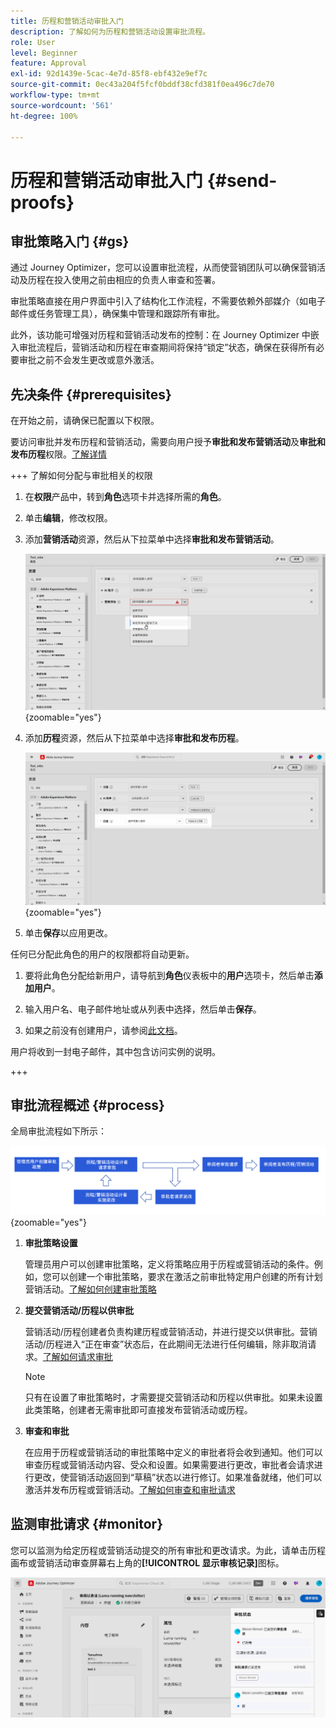 ```yaml
---
title: 历程和营销活动审批入门
description: 了解如何为历程和营销活动设置审批流程。
role: User
level: Beginner
feature: Approval
exl-id: 92d1439e-5cac-4e7d-85f8-ebf432e9ef7c
source-git-commit: 0ec43a204f5fcf0bddf38cfd381f0ea496c7de70
workflow-type: tm+mt
source-wordcount: '561'
ht-degree: 100%

---
```


# 历程和营销活动审批入门 {#send-proofs}

## 审批策略入门 {#gs}

通过 Journey Optimizer，您可以设置审批流程，从而使营销团队可以确保营销活动及历程在投入使用之前由相应的负责人审查和签署。

审批策略直接在用户界面中引入了结构化工作流程，不需要依赖外部媒介（如电子邮件或任务管理工具），确保集中管理和跟踪所有审批。

此外，该功能可增强对历程和营销活动发布的控制：在 Journey Optimizer 中嵌入审批流程后，营销活动和历程在审查期间将保持“锁定”状态，确保在获得所有必要审批之前不会发生更改或意外激活。

## 先决条件 {#prerequisites}

在开始之前，请确保已配置以下权限。

要访问审批并发布历程和营销活动，需要向用户授予&#x200B;**审批和发布营销活动**&#x200B;及&#x200B;**审批和发布历程**&#x200B;权限。[了解详情](../administration/permissions.md)

+++  了解如何分配与审批相关的权限

1. 在&#x200B;**权限**&#x200B;产品中，转到&#x200B;**角色**&#x200B;选项卡并选择所需的&#x200B;**角色**。

1. 单击&#x200B;**编辑**，修改权限。

1. 添加&#x200B;**营销活动**&#x200B;资源，然后从下拉菜单中选择&#x200B;**审批和发布营销活动**。

   ![](assets/permissions_approval.png){zoomable="yes"}

1. 添加&#x200B;**历程**&#x200B;资源，然后从下拉菜单中选择&#x200B;**审批和发布历程**。

   ![](assets/permissions_approval_2.png){zoomable="yes"}

1. 单击&#x200B;**保存**&#x200B;以应用更改。

任何已分配此角色的用户的权限都将自动更新。

1. 要将此角色分配给新用户，请导航到&#x200B;**角色**&#x200B;仪表板中的&#x200B;**用户**&#x200B;选项卡，然后单击&#x200B;**添加用户**。

1. 输入用户名、电子邮件地址或从列表中选择，然后单击&#x200B;**保存**。

1. 如果之前没有创建用户，请参阅[此文档](https://experienceleague.adobe.com/zh-hans/docs/experience-platform/access-control/abac/permissions-ui/users)。

用户将收到一封电子邮件，其中包含访问实例的说明。

+++

## 审批流程概述 {#process}

全局审批流程如下所示：

![](assets/approval-process.png){zoomable="yes"}

1. **审批策略设置**

   管理员用户可以创建审批策略，定义将策略应用于历程或营销活动的条件。例如，您可以创建一个审批策略，要求在激活之前审批特定用户创建的所有计划营销活动。[了解如何创建审批策略](approval-policies.md)

1. **提交营销活动/历程以供审批**

   营销活动/历程创建者负责构建历程或营销活动，并进行提交以供审批。营销活动/历程进入“正在审查”状态后，在此期间无法进行任何编辑，除非取消请求。[了解如何请求审批](request-approval.md)

   >[!NOTE]
   >
   >只有在设置了审批策略时，才需要提交营销活动和历程以供审批。如果未设置此类策略，创建者无需审批即可直接发布营销活动或历程。

1. **审查和审批**

   在应用于历程或营销活动的审批策略中定义的审批者将会收到通知。他们可以审查历程或营销活动内容、受众和设置。如果需要进行更改，审批者会请求进行更改，使营销活动返回到“草稿”状态以进行修订。如果准备就绪，他们可以激活并发布历程或营销活动。[了解如何审查和审批请求](review-approve-request.md)

## 监测审批请求 {#monitor}

您可以监测为给定历程或营销活动提交的所有审批和更改请求。为此，请单击历程画布或营销活动审查屏幕右上角的&#x200B;**[!UICONTROL 显示审核记录]**&#x200B;图标。

![](assets/monitor-requests.png)
